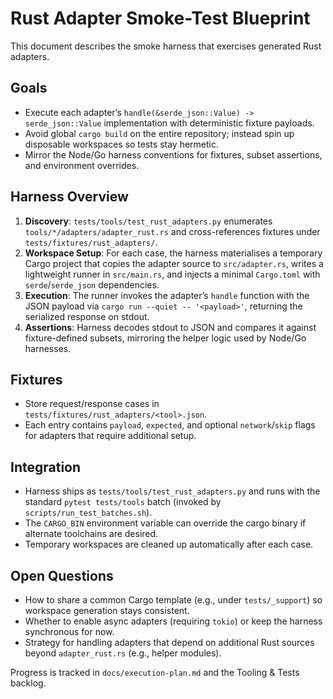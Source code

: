 # Rust Adapter Smoke-Test Blueprint

This document describes the smoke harness that exercises generated Rust adapters.

## Goals
- Execute each adapter’s `handle(&serde_json::Value) -> serde_json::Value` implementation with deterministic fixture payloads.
- Avoid global `cargo build` on the entire repository; instead spin up disposable workspaces so tests stay hermetic.
- Mirror the Node/Go harness conventions for fixtures, subset assertions, and environment overrides.

## Harness Overview
1. **Discovery**: `tests/tools/test_rust_adapters.py` enumerates `tools/*/adapters/adapter_rust.rs` and cross-references fixtures under `tests/fixtures/rust_adapters/`.
2. **Workspace Setup**: For each case, the harness materialises a temporary Cargo project that copies the adapter source to `src/adapter.rs`, writes a lightweight runner in `src/main.rs`, and injects a minimal `Cargo.toml` with `serde`/`serde_json` dependencies.
3. **Execution**: The runner invokes the adapter’s `handle` function with the JSON payload via `cargo run --quiet -- '<payload>'`, returning the serialized response on stdout.
4. **Assertions**: Harness decodes stdout to JSON and compares it against fixture-defined subsets, mirroring the helper logic used by Node/Go harnesses.

## Fixtures
- Store request/response cases in `tests/fixtures/rust_adapters/<tool>.json`.
- Each entry contains `payload`, `expected`, and optional `network`/`skip` flags for adapters that require additional setup.

## Integration
- Harness ships as `tests/tools/test_rust_adapters.py` and runs with the standard `pytest tests/tools` batch (invoked by `scripts/run_test_batches.sh`).
- The `CARGO_BIN` environment variable can override the cargo binary if alternate toolchains are desired.
- Temporary workspaces are cleaned up automatically after each case.

## Open Questions
- How to share a common Cargo template (e.g., under `tests/_support`) so workspace generation stays consistent.
- Whether to enable async adapters (requiring `tokio`) or keep the harness synchronous for now.
- Strategy for handling adapters that depend on additional Rust sources beyond `adapter_rust.rs` (e.g., helper modules).

Progress is tracked in `docs/execution-plan.md` and the Tooling & Tests backlog.
